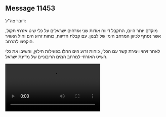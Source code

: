 ## Message 11453

דובר צה"ל:

מוקדם יותר היום, התקבל דיווח אודות שני אזרחים ישראלים על כלי שיט אזרחי תקול, אשר נסחף לכיוון המרחב הימי של לבנון. 
עם קבלת הדיווח, כוחות זרוע הים וחיל האוויר הוקפצו למרחב.

לאחר זיהוי ויצירת קשר עם הכלי, כוחות זרוע הים החלו בפעילות חילוץ, והשיבו את כלי השיט האזרחי למרחב המים הריבוניים של מדינת ישראל.

![Video](11453/11453_media.mp4)
